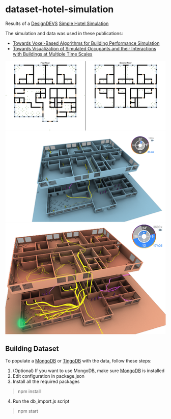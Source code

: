 dataset-hotel-simulation
=================================

Results of a [DesignDEVS](http://www.autodeskresearch.com/projects/designdevs) [Simple Hotel Simulation](https://git.autodesk.com/research-ee/designDEVS-hotel-simulation)

The simulation and data was used in these publications:

- [Towards Voxel-Based Algorithms for Building Performance Simulation](http://www.autodeskresearch.com/publications/voxelbasedbps)
- [Towards Visualization of Simulated Occupants and their Interactions with Buildings at Multiple Time Scales](http://www.autodeskresearch.com/publications/multitimescales)

![Floorplan](https://github.com/sbreslav/dataset-hotel-simulation/raw/master/context/floorplan.png)
![Screenshot1](https://github.com/sbreslav/dataset-hotel-simulation/raw/master/doc/120x-Speedlines---Long-2-18-frame_66.png)
![Screenshot2](https://github.com/sbreslav/dataset-hotel-simulation/raw/master/doc/3600x-Speedlines---Long-time_12_03-frame_291_v3.png)

## Building Dataset
To populate a [MongoDB](http://www.mongodb.org/) or [TingoDB](http://www.tingodb.com/) with the data, follow these steps:

1. (Optional) If you want to use MongoDB, make sure [MongoDB](http://www.mongodb.org/) is installed
2. Edit configuration in package.json
3. Install all the required packages
> npm install
4. Run the db_import.js script
> npm start